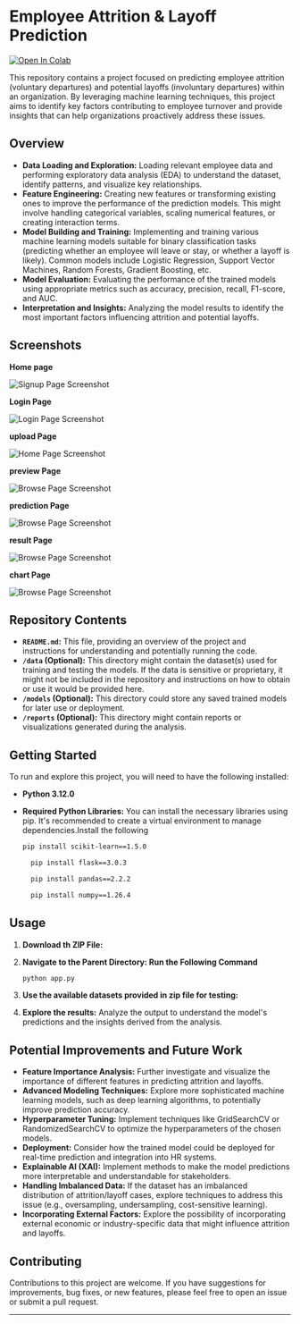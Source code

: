 # Employee Attrition & Layoff Prediction

[![Open In Colab](https://colab.research.google.com/assets/colab-badge.svg)](https://colab.research.google.com/github/manohar6317/Attrition_Layoff_Prediction/blob/main/Attrition_Layoff_Prediction.ipynb)

This repository contains a project focused on predicting employee attrition (voluntary departures) and potential layoffs (involuntary departures) within an organization. By leveraging machine learning techniques, this project aims to identify key factors contributing to employee turnover and provide insights that can help organizations proactively address these issues.

## Overview

* **Data Loading and Exploration:** Loading relevant employee data and performing exploratory data analysis (EDA) to understand the dataset, identify patterns, and visualize key relationships.
* **Feature Engineering:** Creating new features or transforming existing ones to improve the performance of the prediction models. This might involve handling categorical variables, scaling numerical features, or creating interaction terms.
* **Model Building and Training:** Implementing and training various machine learning models suitable for binary classification tasks (predicting whether an employee will leave or stay, or whether a layoff is likely). Common models include Logistic Regression, Support Vector Machines, Random Forests, Gradient Boosting, etc.
* **Model Evaluation:** Evaluating the performance of the trained models using appropriate metrics such as accuracy, precision, recall, F1-score, and AUC.
* **Interpretation and Insights:** Analyzing the model results to identify the most important factors influencing attrition and potential layoffs.


## Screenshots

**Home page**

![Signup Page Screenshot](images/home.png)

**Login Page**

![Login Page Screenshot](images/login.png)

**upload Page**

![Home Page Screenshot](images/upload.png)

**preview Page**

![Browse Page Screenshot](images/preview.png)

**prediction Page**

![Browse Page Screenshot](images/prediction.png)

**result Page**

![Browse Page Screenshot](images/result.png)

**chart Page**

![Browse Page Screenshot](images/chart.png)



## Repository Contents

* **`README.md`:** This file, providing an overview of the project and instructions for understanding and potentially running the code.
* **`/data` (Optional):** This directory might contain the dataset(s) used for training and testing the models. If the data is sensitive or proprietary, it might not be included in the repository and instructions on how to obtain or use it would be provided here.
* **`/models` (Optional):** This directory could store any saved trained models for later use or deployment.
* **`/reports` (Optional):** This directory might contain reports or visualizations generated during the analysis.

## Getting Started

To run and explore this project, you will need to have the following installed:

* **Python 3.12.0**
* **Required Python Libraries:** You can install the necessary libraries using pip. It's recommended to create a virtual environment to manage dependencies.Install the following

    ```bash
    pip install scikit-learn==1.5.0
    ```
  ```bash
    pip install flask==3.0.3
    ```
  ```bash
    pip install pandas==2.2.2
    ```
  ```bash
    pip install numpy==1.26.4
    ```

## Usage

1.  **Download th ZIP File:**

2.  **Navigate to the Parent Directory: Run the Following Command**
    ```bash
    python app.py
    ```

3.  **Use the available datasets provided in zip file for testing:** 

4.  **Explore the results:** Analyze the output  to understand the model's predictions and the insights derived from the analysis.

## Potential Improvements and Future Work

* **Feature Importance Analysis:** Further investigate and visualize the importance of different features in predicting attrition and layoffs.
* **Advanced Modeling Techniques:** Explore more sophisticated machine learning models, such as deep learning algorithms, to potentially improve prediction accuracy.
* **Hyperparameter Tuning:** Implement techniques like GridSearchCV or RandomizedSearchCV to optimize the hyperparameters of the chosen models.
* **Deployment:** Consider how the trained model could be deployed for real-time prediction and integration into HR systems.
* **Explainable AI (XAI):** Implement methods to make the model predictions more interpretable and understandable for stakeholders.
* **Handling Imbalanced Data:** If the dataset has an imbalanced distribution of attrition/layoff cases, explore techniques to address this issue (e.g., oversampling, undersampling, cost-sensitive learning).
* **Incorporating External Factors:** Explore the possibility of incorporating external economic or industry-specific data that might influence attrition and layoffs.

## Contributing

Contributions to this project are welcome. If you have suggestions for improvements, bug fixes, or new features, please feel free to open an issue or submit a pull request.


---

